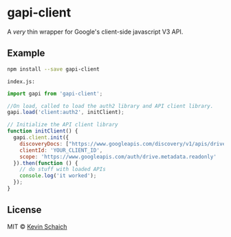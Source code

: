 # gapi-client

A *very* thin wrapper for Google's client-side javascript V3 API.

## Example

```bash
npm install --save gapi-client
```

`index.js:`

```javascript
import gapi from 'gapi-client';

//On load, called to load the auth2 library and API client library.
gapi.load('client:auth2', initClient);

// Initialize the API client library
function initClient() {
  gapi.client.init({
    discoveryDocs: ["https://www.googleapis.com/discovery/v1/apis/drive/v3/rest"],
    clientId: 'YOUR_CLIENT_ID',
    scope: 'https://www.googleapis.com/auth/drive.metadata.readonly'
  }).then(function () {
    // do stuff with loaded APIs
    console.log('it worked');
  });
}

```

## License

MIT © [Kevin Schaich](https://kevinschaich.io)
